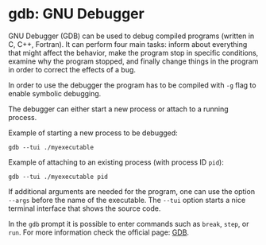 # gdb: GNU Debugger

GNU Debugger (GDB) can be used to debug compiled programs (written in C, C++,
Fortran). It can perform four main tasks: inform about everything that might
affect the behavior, make the program stop in specific conditions, examine why
the program stopped, and finally change things in the program in order to
correct the effects of a bug.

In order to use the debugger the program has to be compiled with `-g` flag to
enable symbolic debugging.

The debugger can either start a new process or attach to a running process.

Example of starting a new process to be debugged:

```
gdb --tui ./myexecutable
```

Example of attaching to an existing process (with process ID `pid`):

```
gdb --tui ./myexecutable pid
```

If additional arguments are needed for the program, one can use the option
`--args` before the name of the executable. The `--tui` option starts a nice
terminal interface that shows the source code.

In the `gdb` prompt it is possible to enter commands such as `break`, `step`,
or `run`. For more information check the official page:
[GDB](https://www.gnu.org/software/gdb/).
